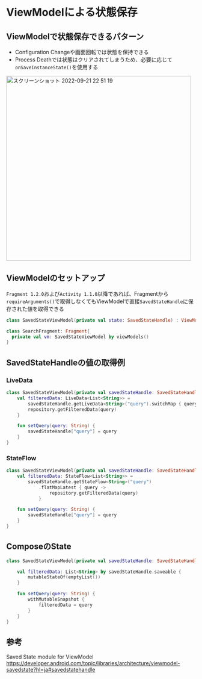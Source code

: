 # ViewModelによる状態保存

## ViewModelで状態保存できるパターン  
- Configuration Changeや画面回転では状態を保持できる  
- Process Deathでは状態はクリアされてしまうため、必要に応じて`onSaveInstanceState()`を使用する   
  
<img width="491" alt="スクリーンショット 2022-09-21 22 51 19" src="https://user-images.githubusercontent.com/16067422/191522304-317956b6-9260-4951-9367-cea3dfd141d0.png">

## ViewModelのセットアップ
`Fragment 1.2.0`および`Activity 1.1.0`以降であれば、Fragmentから`requireArguments()`で取得しなくてもViewModelで直接`SavedStateHandle`に保存された値を取得できる
```Kotlin
class SavedStateViewModel(private val state: SavedStateHandle) : ViewModel() { ... }

class SearchFragment: Fragment{
  private val vm: SavedStateViewModel by viewModels()
}
```

## SavedStateHandleの値の取得例

### LiveData
```Kotlin
class SavedStateViewModel(private val savedStateHandle: SavedStateHandle) : ViewModel() {
    val filteredData: LiveData<List<String>> =
        savedStateHandle.getLiveData<String>("query").switchMap { query ->
        repository.getFilteredData(query)
    }

    fun setQuery(query: String) {
        savedStateHandle["query"] = query
    }
}
```

### StateFlow
```Kotlin
class SavedStateViewModel(private val savedStateHandle: SavedStateHandle) : ViewModel() {
    val filteredData: StateFlow<List<String>> =
        savedStateHandle.getStateFlow<String>("query")
            .flatMapLatest { query ->
                repository.getFilteredData(query)
            }

    fun setQuery(query: String) {
        savedStateHandle["query"] = query
    }
}
```

## ComposeのState
```Kotlin
class SavedStateViewModel(private val savedStateHandle: SavedStateHandle) : ViewModel() {

    val filteredData: List<String> by savedStateHandle.saveable {
        mutableStateOf(emptyList())
    }

    fun setQuery(query: String) {
        withMutableSnapshot {
            filteredData = query
        }
    }
}
```

## 参考
Saved State module for ViewModel   
https://developer.android.com/topic/libraries/architecture/viewmodel-savedstate?hl=ja#savedstatehandle
